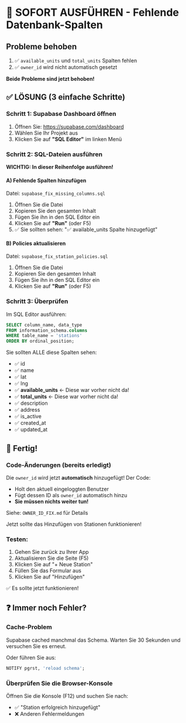 # 🚨 SOFORT AUSFÜHREN - Fehlende Datenbank-Spalten

## Probleme behoben
1. ✅ `available_units` und `total_units` Spalten fehlen
2. ✅ `owner_id` wird nicht automatisch gesetzt

**Beide Probleme sind jetzt behoben!**

## ✅ LÖSUNG (3 einfache Schritte)

### Schritt 1: Supabase Dashboard öffnen
1. Öffnen Sie: https://supabase.com/dashboard
2. Wählen Sie Ihr Projekt aus
3. Klicken Sie auf **"SQL Editor"** im linken Menü

### Schritt 2: SQL-Dateien ausführen

**WICHTIG: In dieser Reihenfolge ausführen!**

#### A) Fehlende Spalten hinzufügen
Datei: `supabase_fix_missing_columns.sql`

1. Öffnen Sie die Datei
2. Kopieren Sie den gesamten Inhalt
3. Fügen Sie ihn in den SQL Editor ein
4. Klicken Sie auf **"Run"** (oder F5)
5. ✅ Sie sollten sehen: "✅ available_units Spalte hinzugefügt"

#### B) Policies aktualisieren
Datei: `supabase_fix_station_policies.sql`

1. Öffnen Sie die Datei
2. Kopieren Sie den gesamten Inhalt
3. Fügen Sie ihn in den SQL Editor ein
4. Klicken Sie auf **"Run"** (oder F5)

### Schritt 3: Überprüfen

Im SQL Editor ausführen:
```sql
SELECT column_name, data_type 
FROM information_schema.columns 
WHERE table_name = 'stations'
ORDER BY ordinal_position;
```

Sie sollten ALLE diese Spalten sehen:
- ✅ id
- ✅ name
- ✅ lat
- ✅ lng
- ✅ **available_units** ← Diese war vorher nicht da!
- ✅ **total_units** ← Diese war vorher nicht da!
- ✅ description
- ✅ address
- ✅ is_active
- ✅ created_at
- ✅ updated_at

## 🎉 Fertig!

### Code-Änderungen (bereits erledigt)
Die `owner_id` wird jetzt **automatisch** hinzugefügt! Der Code:
- Holt den aktuell eingeloggten Benutzer
- Fügt dessen ID als `owner_id` automatisch hinzu
- **Sie müssen nichts weiter tun!**

Siehe: `OWNER_ID_FIX.md` für Details

Jetzt sollte das Hinzufügen von Stationen funktionieren!

### Testen:
1. Gehen Sie zurück zu Ihrer App
2. Aktualisieren Sie die Seite (F5)
3. Klicken Sie auf "+ Neue Station"
4. Füllen Sie das Formular aus
5. Klicken Sie auf "Hinzufügen"

✅ Es sollte jetzt funktionieren!

## ❓ Immer noch Fehler?

### Cache-Problem
Supabase cached manchmal das Schema. Warten Sie 30 Sekunden und versuchen Sie es erneut.

Oder führen Sie aus:
```sql
NOTIFY pgrst, 'reload schema';
```

### Überprüfen Sie die Browser-Konsole
Öffnen Sie die Konsole (F12) und suchen Sie nach:
- ✅ "Station erfolgreich hinzugefügt"
- ❌ Anderen Fehlermeldungen


